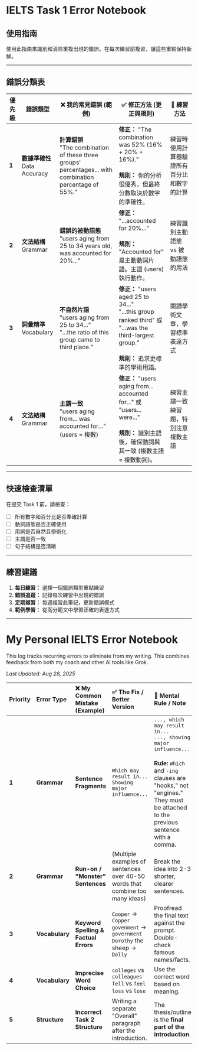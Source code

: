 # IELTS Task 1 Error Notebook

## 使用指南

使用此指南來識別和消除重複出現的錯誤。在每次練習前複習，讓這些重點保持新鮮。

---

## 錯誤分類表

| 優先級 | 錯誤類型                        | ❌ 我的常見錯誤 (範例)                                                                                      | ✅ 修正方法 (更正與規則)                                                                                                                          | 🎯 練習方法                                |
| ------ | ------------------------------- | ----------------------------------------------------------------------------------------------------------- | ------------------------------------------------------------------------------------------------------------------------------------------------- | ------------------------------------------ |
| **1**  | **數據準確性**<br>Data Accuracy | **計算錯誤**<br>"The combination of these three groups' percentages... with combination percentage of 55%." | **修正：** "The combination was 52% (16% + 20% + 16%)."<br><br>**規則：** 你的分析很優秀，但最終分數取決於數字的準確性。                          | 練習時使用計算器驗證所有百分比和數字的計算 |
| **2**  | **文法結構**<br>Grammar         | **錯誤的被動語態**<br>"users aging from 25 to 34 years old, was accounted for 20%..."                       | **修正：** "...accounted for 20%..."<br><br>**規則：** "Accounted for" 是主動動詞片語。主語 (users) 執行動作。                                    | 練習識別主動語態 vs 被動語態的用法         |
| **3**  | **詞彙精準**<br>Vocabulary      | **不自然片語**<br>"users aging from 25 to 34..."<br>"...the ratio of this group came to third place."       | **修正：** "users aged 25 to 34..."<br>"...this group ranked third" 或 "...was the third-largest group."<br><br>**規則：** 追求更標準的學術用語。 | 閱讀學術文章，學習標準表達方式             |
| **4**  | **文法結構**<br>Grammar         | **主謂一致**<br>"users aging from... was accounted for..." (users = 複數)                                   | **修正：** "users aging from... accounted for..." 或 "users... were..."<br><br>**規則：** 識別主語後，確保動詞與其一致 (複數主語 = 複數動詞)。    | 練習主謂一致練習題，特別注意複數主語       |

---

## 快速檢查清單

在提交 Task 1 前，請檢查：

- [ ] 所有數字和百分比是否準確計算
- [ ] 動詞語態是否正確使用
- [ ] 用詞是否自然且學術化
- [ ] 主謂是否一致
- [ ] 句子結構是否清晰

---

## 練習建議

1. **每日練習：** 選擇一個錯誤類型重點練習
2. **錯誤追蹤：** 記錄每次練習中出現的錯誤
3. **定期複習：** 每週複習此筆記，更新錯誤模式
4. **範例學習：** 從高分範文中學習正確的表達方式

___

# My Personal IELTS Error Notebook

This log tracks recurring errors to eliminate from my writing. This combines feedback from both my coach and other AI tools like Grok.

*Last Updated: Aug 28, 2025*

| Priority | Error Type | ❌ My Common Mistake (Example) | ✅ The Fix / Better Version | 🧠 Mental Rule / Note |
| :--- | :--- | :--- | :--- | :--- |
| **1** | **Grammar** | **Sentence Fragments** | `Which may result in...` <br> `Showing major influence...` | `..., which may result in...` <br> `..., showing major influence...`<br><br>**Rule:** `Which` and `-ing` clauses are "hooks," not "engines." They must be attached to the previous sentence with a comma. |
| **2** | **Grammar** | **Run-on / "Monster" Sentences** | (Multiple examples of sentences over 40-50 words that combine too many ideas) | Break the idea into 2-3 shorter, clearer sentences. | **Rule:** The **"25-Word Max Iron Law."** This is the #1 way to improve clarity and reduce errors. |
| **3** | **Vocabulary** | **Keyword Spelling & Factual Errors** | `Cooper` -> `Copper` <br> `govenment` -> `government` <br> `Dorothy` the sheep -> `Dolly` | Proofread the final text against the prompt. Double-check famous names/facts. | **Rule:** Careless errors in keywords and famous examples undermine credibility. Add this to your 30-second final check. |
| **4** | **Vocabulary** | **Imprecise Word Choice** | `colleges` vs `colleagues` <br> `fell` vs `feel` <br> `loss` vs `lose` | Use the correct word based on meaning. | **Rule:** These are personal "fossilized errors." Review this list before every practice to stay vigilant. |
| **5** | **Structure** | **Incorrect Task 2 Structure** | Writing a separate "Overall" paragraph after the introduction. | The thesis/outline is the **final part of the introduction**. | **Rule:** Task 2 is a strict **four-paragraph** essay (Intro, Body 1, Body 2, Conclusion). |
